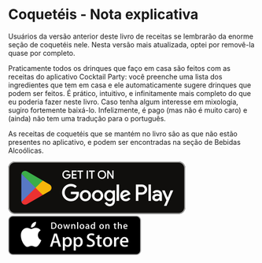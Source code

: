 # Coquetéis - Nota explicativa

Usuários da versão anterior deste livro de receitas se lembrarão da enorme seção de coquetéis nele. Nesta versão mais atualizada, optei por removê-la quase por completo.

Praticamente todos os drinques que faço em casa são feitos com as receitas do aplicativo Cocktail Party: você preenche uma lista dos ingredientes que tem em casa e ele automaticamente sugere drinques que podem ser feitos. É prático, intuitivo, e infinitamente mais completo do que eu poderia fazer neste livro. Caso tenha algum interesse em mixologia, sugiro fortemente baixá-lo. Infelizmente, é pago (mas não é muito caro) e (ainda) não tem uma tradução para o português. 

As receitas de coquetéis que se mantém no livro são as que não estão presentes no aplicativo, e podem ser encontradas na seção de Bebidas Alcoólicas.

<div id="platform-links">
    <a href="https://play.google.com/store/apps/details?id=com.cooperbold.cocktailparty" target="_blank">
        <img src="/assets/img/badge_google.svg" alt="Cocktail Party na Google Play Store">
    </a>
    <a href="https://apps.apple.com/us/app/cocktail-party-drink-recipes/id928904094" target="_blank">
        <img src="/assets/img/badge_apple.svg" alt="Cocktail Party na App Store">
    </a>
</div>